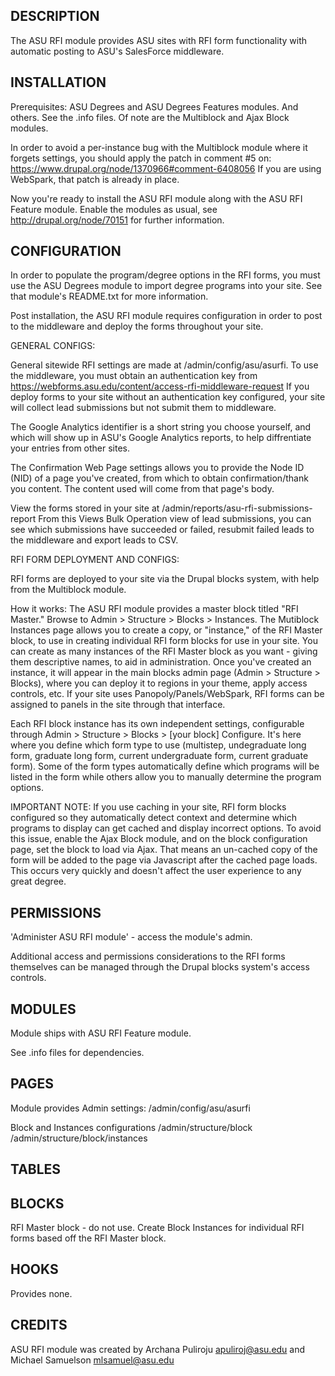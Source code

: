 DESCRIPTION
--------------------------
The ASU RFI module provides ASU sites with RFI form functionality with
automatic posting to ASU's SalesForce middleware.

INSTALLATION
--------------------------
Prerequisites: ASU Degrees and ASU Degrees Features modules.
And others. See the .info files. Of note are the Multiblock and 
Ajax Block modules. 

In order to avoid a per-instance bug with the Multiblock module where it
forgets settings, you should apply the patch in comment #5 on:
https://www.drupal.org/node/1370966#comment-6408056
If you are using WebSpark, that patch is already in place.

Now you're ready to install the ASU RFI module along with the ASU RFI Feature
module. Enable the modules as usual, see http://drupal.org/node/70151 for
further information.

CONFIGURATION
--------------------------
In order to populate the program/degree options in the RFI forms, you must
use the ASU Degrees module to import degree programs into your site. See that
module's README.txt for more information.

Post installation, the ASU RFI module requires configuration in order to post
to the middleware and deploy the forms throughout your site.

GENERAL CONFIGS: 

General sitewide RFI settings are made at /admin/config/asu/asurfi.
To use the middleware, you must obtain an authentication key from
https://webforms.asu.edu/content/access-rfi-middleware-request
If you deploy forms to your site without an authentication key configured,
your site will collect lead submissions but not submit them to middleware.

The Google Analytics identifier is a short string you choose yourself, and
which will show up in ASU's Google Analytics reports, to help diffrentiate
your entries from other sites.

The Confirmation Web Page settings allows you to provide the Node ID (NID)
of a page you've created, from which to obtain confirmation/thank you content.
The content used will come from that page's body.

View the forms stored in your site at
/admin/reports/asu-rfi-submissions-report
From this Views Bulk Operation view of lead submissions, you can see which
submissions have succeeded or failed, resubmit failed leads to the middleware
and export leads to CSV.

RFI FORM DEPLOYMENT AND CONFIGS: 

RFI forms are deployed to your site via the Drupal blocks system, with help
from the Multiblock module.

How it works: The ASU RFI module provides a master block titled "RFI Master."
Browse to Admin > Structure > Blocks > Instances. The Mutiblock Instances page
allows you to create a copy, or "instance," of the RFI Master block, to use
in creating individual RFI form blocks for use in your site. You can create
as many instances of the RFI Master block as you want - giving them descriptive
names, to aid in administration. Once you've created an instance, it will
appear in the main blocks admin page (Admin > Structure > Blocks), where you
can deploy it to regions in your theme, apply access controls, etc. If your
site uses Panopoly/Panels/WebSpark, RFI forms can be assigned to panels in
the site through that interface.

Each RFI block instance has its own independent settings, configurable through
Admin > Structure  > Blocks > [your block] Configure. It's here where you
define which form type to use (multistep, undegraduate long form, graduate
long form, current undergraduate form, current graduate form). Some of the
form types automatically define which programs will be listed in the form
while others allow you to manually determine the program options.

IMPORTANT NOTE: If you use caching in your site, RFI form blocks configured so
they automatically detect context and determine which programs to display can
get cached and display incorrect options. To avoid this issue, enable the Ajax
Block module, and on the block configuration page, set the block to load via
Ajax. That means an un-cached copy of the form will be added to the page via
Javascript after the cached page loads. This occurs very quickly and doesn't
affect the user experience to any great degree.

PERMISSIONS
--------------------------
'Administer ASU RFI module' - access the module's admin.

Additional access and permissions considerations to the RFI forms themselves
can be managed through the Drupal blocks system's access controls.

MODULES
--------------------------
Module ships with ASU RFI Feature module.

See .info files for dependencies.

PAGES
--------------------------
Module provides
Admin settings: /admin/config/asu/asurfi

Block and Instances configurations
/admin/structure/block
/admin/structure/block/instances

TABLES
--------------------------

BLOCKS
--------------------------
RFI Master block - do not use. 
Create Block Instances for individual RFI forms based off the RFI Master
block.

HOOKS
--------------------------
Provides none.

CREDITS
--------------------------
ASU RFI module was created by
Archana Puliroju <apuliroj@asu.edu> and
Michael Samuelson <mlsamuel@asu.edu>
